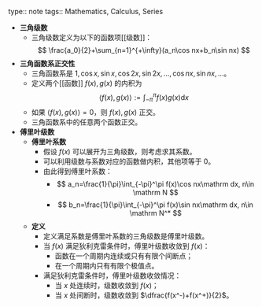 type:: note
tags:: Mathematics, Calculus, Series

- **三角级数**
	- 三角级数定义为以下的函数项[[级数]]：
	  $$
	  \frac{a_0}{2}+\sum_{n=1}^{+\infty}(a_n\cos nx+b_n\sin nx)
	  $$
- **三角函数系正交性**
	- 三角函数系是 $1,\cos x,\sin x,\cos 2x,\sin 2x,\dots,\cos nx,\sin nx,\dots$。
	- 定义两个[[函数]] $f(x),g(x)$ 的内积为
	  $$
	  \langle f(x),g(x)\rangle := \int_{-\pi}^{\pi}f(x)g(x)\mathrm dx
	  $$
	- 如果 $\langle f(x),g(x)\rangle=0$，则 $f(x),g(x)$ 正交。
	- 三角函数系中的任意两个函数正交。
- **傅里叶级数**
	- **傅里叶系数**
		- 假设 $f(x)$ 可以展开为三角级数，则考虑求其系数。
		- 可以利用级数与系数对应的函数做内积，其他项等于 $0$。
		- 由此得到傅里叶系数：
			- $$
			  a_n=\frac{1}{\pi}\int_{-\pi}^\pi f(x)\cos nx\mathrm dx, n\in \mathrm N
			  $$
			- $$
			  b_n=\frac{1}{\pi}\int_{-\pi}^\pi f(x)\sin nx\mathrm dx, n\in \mathrm N^*
			  $$
	- **定义**
		- 定义满足系数是傅里叶系数的三角级数是傅里叶级数。
		- 当 $f(x)$ 满足狄利克雷条件时，傅里叶级数收敛到 $f(x)$：
			- 函数在一个周期内连续或只有有限个间断点；
			- 在一个周期内只有有限个极值点。
		- 满足狄利克雷条件时，傅里叶级数收敛情况：
			- 当 $x$ 处连续时，级数收敛到 $f(x)$；
			- 当 $x$ 处间断时，级数收敛到 $\dfrac{f(x^-)+f(x^+)}{2}$。